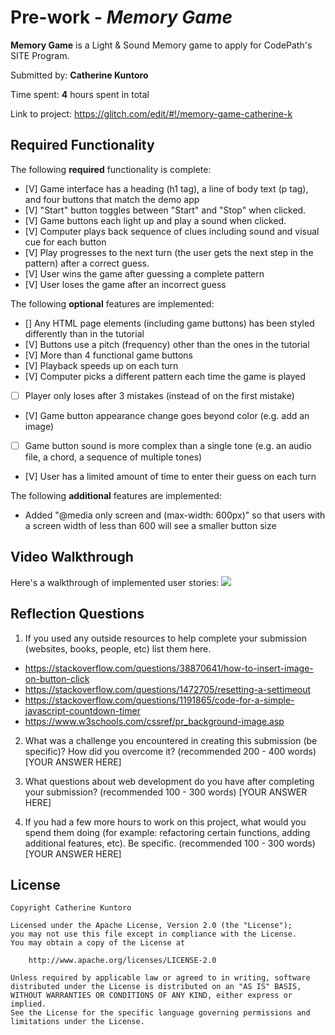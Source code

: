 # Pre-work - *Memory Game*

**Memory Game** is a Light & Sound Memory game to apply for CodePath's SITE Program. 

Submitted by: **Catherine Kuntoro**

Time spent: **4** hours spent in total

Link to project: https://glitch.com/edit/#!/memory-game-catherine-k

## Required Functionality

The following **required** functionality is complete:

* [V] Game interface has a heading (h1 tag), a line of body text (p tag), and four buttons that match the demo app
* [V] "Start" button toggles between "Start" and "Stop" when clicked. 
* [V] Game buttons each light up and play a sound when clicked. 
* [V] Computer plays back sequence of clues including sound and visual cue for each button
* [V] Play progresses to the next turn (the user gets the next step in the pattern) after a correct guess. 
* [V] User wins the game after guessing a complete pattern
* [V] User loses the game after an incorrect guess

The following **optional** features are implemented:

* [] Any HTML page elements (including game buttons) has been styled differently than in the tutorial
* [V] Buttons use a pitch (frequency) other than the ones in the tutorial
* [V] More than 4 functional game buttons
* [V] Playback speeds up on each turn
* [V] Computer picks a different pattern each time the game is played
* [ ] Player only loses after 3 mistakes (instead of on the first mistake)
* [V] Game button appearance change goes beyond color (e.g. add an image)
* [ ] Game button sound is more complex than a single tone (e.g. an audio file, a chord, a sequence of multiple tones)
* [V] User has a limited amount of time to enter their guess on each turn

The following **additional** features are implemented:
* Added "@media only screen and (max-width: 600px)" so that users with a screen width of less than 600 will see a smaller button size

## Video Walkthrough

Here's a walkthrough of implemented user stories:
![](your-link-here)


## Reflection Questions
1. If you used any outside resources to help complete your submission (websites, books, people, etc) list them here. 
* https://stackoverflow.com/questions/38870641/how-to-insert-image-on-button-click
* https://stackoverflow.com/questions/1472705/resetting-a-settimeout
* https://stackoverflow.com/questions/1191865/code-for-a-simple-javascript-countdown-timer
* https://www.w3schools.com/cssref/pr_background-image.asp

2. What was a challenge you encountered in creating this submission (be specific)? How did you overcome it? (recommended 200 - 400 words) 
[YOUR ANSWER HERE]

3. What questions about web development do you have after completing your submission? (recommended 100 - 300 words) 
[YOUR ANSWER HERE]

4. If you had a few more hours to work on this project, what would you spend them doing (for example: refactoring certain functions, adding additional features, etc). Be specific. (recommended 100 - 300 words) 
[YOUR ANSWER HERE]



## License

    Copyright Catherine Kuntoro

    Licensed under the Apache License, Version 2.0 (the "License");
    you may not use this file except in compliance with the License.
    You may obtain a copy of the License at

        http://www.apache.org/licenses/LICENSE-2.0

    Unless required by applicable law or agreed to in writing, software
    distributed under the License is distributed on an "AS IS" BASIS,
    WITHOUT WARRANTIES OR CONDITIONS OF ANY KIND, either express or implied.
    See the License for the specific language governing permissions and
    limitations under the License.